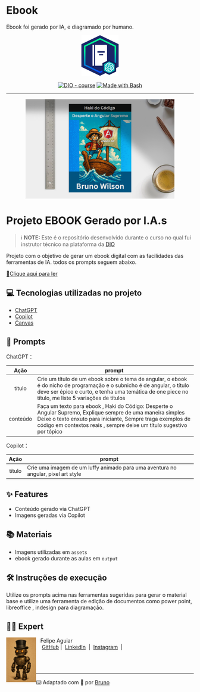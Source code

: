 # Ebook
Ebook foi gerado por IA, e diagramado por humano. 
<p align="center">
    <img width="100" src=".github/assets/banner.png">
</p>


<p align="center">
<a href="https://dio.me/"><img src="https://img.shields.io/badge/DIO-Course-28DA77?logo=youtube" alt="DIO - course"></a>
<a href="https://www.gnu.org/software/bash/" title="Go to Bash homepage"><img src="https://img.shields.io/badge/Prompt-Project-blue?logo=gnu-bash&amp;logoColor=white" alt="Made with Bash"></a></p>

-------


<p align="center">
<img 
    src="./assets/cover.png"
    width="400"  
/>
</p>

# Projeto EBOOK Gerado por I.A.s


 > ℹ️ **NOTE:** Este é o repositório desenvolvido durante o curso no qual fui instrutor técnico na plataforma da [DIO](https://dio.me)

Projeto com o objetivo de gerar um ebook digital com as facilidades das ferramentas de IA. todos os prompts
seguem abaixo.

<a href="https://github.com/BrunoWil/Ebook/blob/main/output/ANGULAR-compactado.pdf" title="View PDF now"> 📕Clique aqui para ler</a>

## 💻 Tecnologias utilizadas no projeto

- [ChatGPT](https://chat.openai.com/) 
- [Copilot](https://copilot.microsoft.com/)
- [Canvas](https://www.canva.com/)

## 🧠 Prompts


ChatGPT：

|   Ação   | prompt                                                                                                                                                                                                                                                                         |
| :------: | ------------------------------------------------------------------------------------------------------------------------------------------------------------------------------------------------------------------------------------------------------------------------------ |
|  título  | Crie um título de um ebook sobre o tema de angular, o ebook é do nicho de programação e o subnicho é de angular, o título deve ser épico e curto, e tenha uma temática de one piece no título, me liste 5 variações de títulos|
| conteúdo | Faça um texto para ebook , Haki do Código: Desperte o Angular Supremo, Explique sempre de uma maneira simples Deixe o texto enxuto para iniciante, Sempre traga exemplos de código em contextos reais , sempre deixe um título sugestivo por tópico |


Copilot：

|  Ação  | prompt                                                                                 |
| :----: | -------------------------------------------------------------------------------------- |
| título | Crie uma imagem de um luffy animado para uma aventura no angular, pixel art style |

## ✨ Features

- Conteúdo gerado via ChatGPT
- Imagens geradas via Copilot

## 📚 Materiais

- Imagens utilizadas em `assets`
- ebook gerado durante as aulas em `output`

## 🛠️ Instruções de execução

Utilize os prompts acima nas ferramentas sugeridas para gerar o material base e utilize uma ferramenta de edição de documentos como power point, libreoffice , indesign para diagramação.

## 👨‍💻 Expert

<p>
    <img 
      align=left 
      margin=10 
      width=80 
      src="https://github.com/BrunoWil/Ebook/blob/main/assets/Copilot_20250609_092523.png"
    />
    <p>&nbsp&nbsp&nbspFelipe Aguiar<br>
    &nbsp&nbsp&nbsp
    <a href="https://github.com/BrunoWil">
    GitHub</a>&nbsp;|&nbsp;
    <a href="https://www.linkedin.com/in/bruno-wilson-moura-0a1031168">LinkedIn</a>
&nbsp;|&nbsp;
    <a href="https://www.instagram.com/__mr.wilson/">
    Instagram</a>
&nbsp;|&nbsp;</p>
</p>
<br/><br/>
<p>

---

⌨️ Adaptado com 💜 por [Bruno](https://github.com/BrunoWil)
